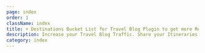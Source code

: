 ```yaml
---
page: index
order: 1
className: index
title: + Destinations Bucket List for Travel Blog Plugin to get more Readers 
description: Increase your Travel Blog Traffic. Share your Itineraries as a Freebie to get your Readers Email. Increase visitor engagement. Boost your Travel Affiliate Marketing conversion rate. Fast Plugin to install a Destination Wish List integrated with your blog. 
category: index
---
```


<ImportMarkdown slug="index-header"/>

<ImportMarkdown slug="readers-benefit"/>
